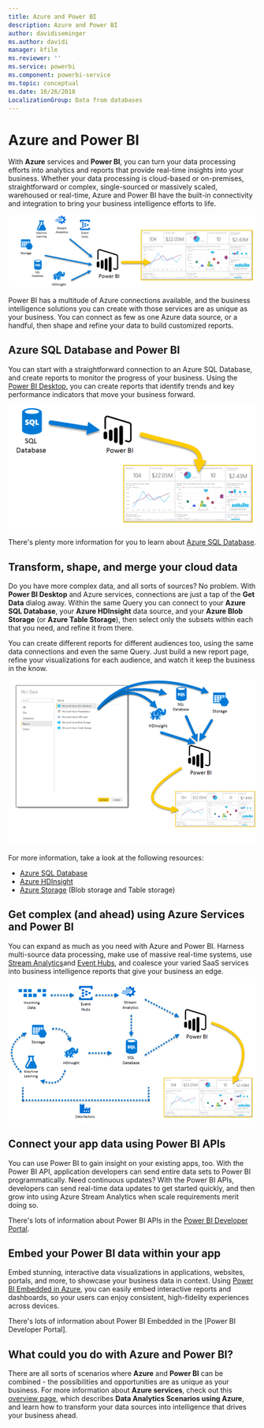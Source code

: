 ```yaml
---
title: Azure and Power BI
description: Azure and Power BI
author: davidiseminger
ms.author: davidi
manager: kfile
ms.reviewer: ''
ms.service: powerbi
ms.component: powerbi-service
ms.topic: conceptual
ms.date: 10/26/2018
LocalizationGroup: Data from databases
---
```


# Azure and Power BI

With **Azure** services and **Power BI**, you can turn your data processing efforts into analytics and reports that provide real-time insights into your business. Whether your data processing is cloud-based or on-premises, straightforward or complex, single-sourced or massively scaled, warehoused or real-time, Azure and Power BI have the built-in connectivity and integration to bring your business intelligence efforts to life.

![Azure](media/service-azure-and-power-bi/azure_1.png)

Power BI has a multitude of Azure connections available, and the business intelligence solutions you can create with those services are as unique as your business. You can connect as few as one Azure data source, or a handful, then shape and refine your data to build customized reports.

## Azure SQL Database and Power BI

You can start with a straightforward connection to an Azure SQL Database, and create reports to monitor the progress of your business. Using the [Power BI Desktop](desktop-getting-started.md), you can create reports that  identify trends and key performance indicators that move your business forward.

![SQL to PBI](media/service-azure-and-power-bi/azure_2_sqltopbi.png)

There's plenty more information for you to learn about [Azure SQL Database](http://azure.microsoft.com/services/sql-database/).

## Transform, shape, and merge your cloud data

Do you have more complex data, and all sorts of sources? No problem. With **Power BI Desktop** and Azure services, connections are just a tap of the **Get Data** dialog away. Within the same Query you can connect to your **Azure SQL Database**, your **Azure HDInsight** data source, and your **Azure Blob Storage** (or **Azure Table Storage**), then select only the subsets within each that you need, and refine it from there.

You can create different reports for different audiences too, using the same data connections and even the same Query. Just build a new report page, refine your visualizations for each audience, and watch it keep the business in the know.

![Multiple to PBI](media/service-azure-and-power-bi/azure_3_multipletopbi.png)

For more information, take a look at the following resources:

* [Azure SQL Database](http://azure.microsoft.com/services/sql-database/)
* [Azure HDInsight](http://azure.microsoft.com/services/hdinsight/)
* [Azure Storage](http://azure.microsoft.com/services/storage/) (Blob storage and Table storage)

## Get complex (and ahead) using Azure Services and Power BI

You can expand as much as you need with Azure and Power BI. Harness multi-source data processing, make use of massive real-time systems, use [Stream Analytics](http://azure.microsoft.com/services/stream-analytics/)and [Event Hubs](http://azure.microsoft.com/services/event-hubs/), and coalesce your varied SaaS services into business intelligence reports that give your business an edge.

![Azure Complex](media/service-azure-and-power-bi/azure_4_complex.png)

## Connect your app data using Power BI APIs

You can use Power BI to gain insight on your existing apps, too. With the Power BI API, application developers can send entire data sets to Power BI programmatically. Need continuous updates? With the Power BI APIs, developers can send real-time data updates to get started quickly, and then grow into using Azure Stream Analytics when scale requirements merit doing so.

There's lots of information about Power BI APIs in the [Power BI Developer Portal](http://dev.powerbi.com).

## Embed your Power BI data within your app

Embed stunning, interactive data visualizations in applications, websites, portals, and more, to showcase your business data in context. Using [Power BI Embedded in Azure](https://azure.microsoft.com/services/power-bi-embedded/), you can easily embed interactive reports and dashboards, so your users can enjoy consistent, high-fidelity experiences across devices.

There's lots of information about Power BI Embedded in the [Power BI Developer Portal].

## What could you do with Azure and Power BI?

There are all sorts of scenarios where **Azure** and **Power BI** can be combined - the possibilities and opportunities are as unique as your business. For more information about **Azure services**, check out this [overview page](https://docs.microsoft.com/azure/machine-learning/team-data-science-process/plan-your-environment), which describes **Data Analytics Scenarios using Azure**, and learn how to transform your data sources into intelligence that drives your business ahead.